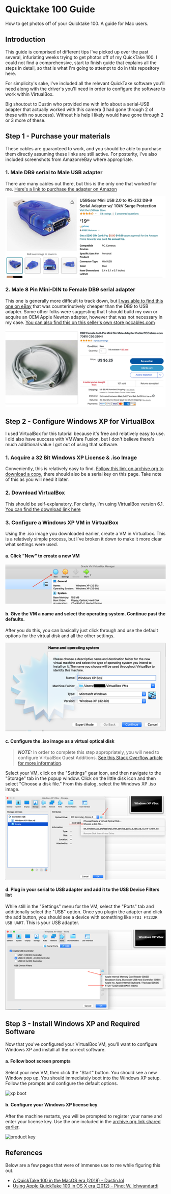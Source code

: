 # Quicktake 100 Guide

How to get photos off of your Quicktake 100. A guide for Mac users. 

## Introduction

This guide is comprised of different tips I've picked up over the past several, infuriating weeks trying to get photos off of my QuickTake 100. I could not find a comprehensive, start to finish guide that explains all the steps in detail, so that is what I'm going to attempt to do in this repository here. 

For simplicity's sake, I've included all the relevant QuickTake software you'll need along with the driver's you'll need in order to configure the software to work within VirtualBox. 

Big shoutout to Dustin who provided me with info about a serial-USB adapter that actually worked with this camera (I had gone through 2 of these with no success). Without his help I likely would have gone through 2 or 3 more of these. 

## Step 1 - Purchase your materials

These cables are guaranteed to work, and you should be able to purchase them directly assuming these links are still active. For posterity, I've also included screenshots from Amazon/eBay where appropriate. 

### 1. Male DB9 serial to Male USB adapter

There are many cables out there, but this is the only one that worked for me. [Here's a link to purchase the adapter on Amazon](https://www.amazon.com/gp/product/B004ES1S14/)

![USB Adapter](images/usbadapter.jpg)

### 2. Male 8 Pin Mini-DIN to Female DB9 serial adapter

This one is generally more difficult to track down, but [I was able to find this one on eBay](https://www.ebay.com/itm/184203852259) that was counterinutively cheaper than the DB9 to USB adapter. Some other folks were suggesting that I should build my own or acquire an OEM Apple Newton adapter, however that was not necessary in my case. [You can also find this on this seller's own store pccables.com](https://pccables.com/cgi-bin/orders6.cgi?action=Search&search=db9+female+to+8-pin+mini+din)

![Serial Cable](images/serialcable.jpg)


## Step 2 - Configure Windows XP for VirtualBox

I used VirtualBox for this tutorial because it's free and relatively easy to use. I did also have success with VMWare Fusion, but I don't believe there's much additional value I got out of using that software. 

### 1. Acquire a 32 Bit Windows XP License & .iso Image

Conveniently, this is relatively easy to find. [Follow this link on archive.org to download a copy](https://archive.org/details/WinXPProSP3x86), there should also be a serial key on this page. Take note of this as you will need it later. 

### 2. Download VirtualBox

This should be self-explanatory. For clarity, I'm using VirtualBox version 6.1. [You can find the download link here](https://www.virtualbox.org/wiki/Downloads)

### 3. Configure a Windows XP VM in VirtualBox

Using the .iso image you downloaded earlier, create a VM in Virtualbox. This is a relatively simple process, but I've broken it down to make it more clear what settings were used.

#### a. Click "New" to create a new VM

![step a](images/vbox_stepa.png)

#### b. Give the VM a name and select the operating system. Continue past the defaults.

After you do this, you can basically just click through and use the default options for the virtual disk and all the other settings.

![step b](images/vbox_stepb.png)

#### c. Configure the .iso image as a virtual optical disk 

> **_NOTE:_** In order to complete this step appropriately, you will need to configure VirtualBox Guest Additions. [See this Stack Overflow article for more information](https://stackoverflow.com/questions/41691803/how-to-install-guest-addition-in-mac-os-as-guest-and-windows-machine-as-host).

Select your VM, click on the "Settings" gear icon, and then navigate to the "Storage" tab in the popup window. Click on the little disk icon and then select "Choose a disk file." From this dialog, select the Windows XP .iso image. 

![step c](images/vbox_stepc.png)

#### d. Plug in your serial to USB adapter and add it to the USB Device Filters list

While still in the "Settings" menu for the VM, select the "Ports" tab and additionally select the "USB" option. Once you plugin the adapter and click the add button, you should see a device with something like `FTDI FT232R USB UART`. This is your USB adapter. 

![step d](images/vbox_stepd.png)

## Step 3 - Install Windows XP and Required Software

Now that you've configured your VirtualBox VM, you'll want to configure Windows XP and install all the correct software. 

#### a. Follow boot screen prompts

Select your new VM, then click the "Start" button. You should see a new Window pop up. You should immediately boot into the Windows XP setup. Follow the prompts and configure the default options. 

![xp boot](xpboot.png)

#### b. Configure your Windows XP license key

After the machine restarts, you will be prompted to register your name and enter your license key. Use the one included in the [archive.org link shared earlier](https://archive.org/details/WinXPProSP3x86).

![product key](productkey.png)


 

## References

Below are a few pages that were of immense use to me while figuring this out. 

- [A QuickTake 100 in the MacOS era (2018) - Dustin.lol](https://dustin.lol/post/2018/quicktake100/)
- [Using Apple QuickTake 100 in OS X era (2012) - Pinot W. Ichwandardi](http://pinotmac.blogspot.com/2012/03/using-apple-quicktake-100-in-os-x-era.html)
